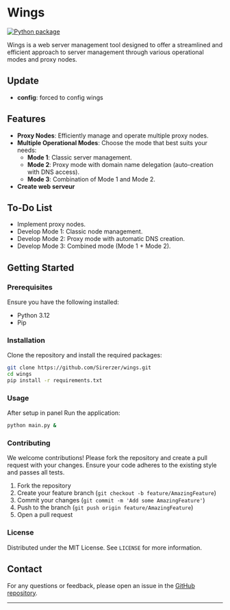 
# Wings

[![Python package](https://github.com/Sirerzer/wings/actions/workflows/python-app.yml/badge.svg?branch=main)](https://github.com/Sirerzer/wings/actions/workflows/python-app.yml)

Wings is a web server management tool designed to offer a streamlined and efficient approach to server management through various operational modes and proxy nodes.
## Update
- **config**: forced to config wings
## Features

- **Proxy Nodes**: Efficiently manage and operate multiple proxy nodes.
- **Multiple Operational Modes**: Choose the mode that best suits your needs:
  - **Mode 1**: Classic server management.
  - **Mode 2**: Proxy mode with domain name delegation (auto-creation with DNS access).
  - **Mode 3**: Combination of Mode 1 and Mode 2.
- **Create web serveur**

## To-Do List

- Implement proxy nodes.
- Develop Mode 1: Classic node management.
- Develop Mode 2: Proxy mode with automatic DNS creation.
- Develop Mode 3: Combined mode (Mode 1 + Mode 2).

## Getting Started

### Prerequisites

Ensure you have the following installed:

- Python 3.12
- Pip

### Installation

Clone the repository and install the required packages:

```bash
git clone https://github.com/Sirerzer/wings.git
cd wings
pip install -r requirements.txt
```

### Usage

After setup in panel Run the application:

```bash
python main.py &
```


### Contributing

We welcome contributions! Please fork the repository and create a pull request with your changes. Ensure your code adheres to the existing style and passes all tests.

1. Fork the repository
2. Create your feature branch (`git checkout -b feature/AmazingFeature`)
3. Commit your changes (`git commit -m 'Add some AmazingFeature'`)
4. Push to the branch (`git push origin feature/AmazingFeature`)
5. Open a pull request

### License

Distributed under the MIT License. See `LICENSE` for more information.

## Contact

For any questions or feedback, please open an issue in the [GitHub repository](https://github.com/Sirerzer/wings/issues).

---

